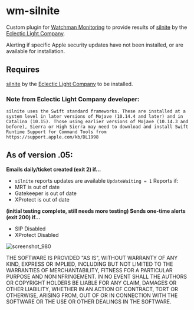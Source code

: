 # wm-silnite
Custom plugin for [Watchman Monitoring](https://www.watchmanmonitoring.com) to provide results of [silnite](https://eclecticlight.co/lockrattler-systhist/) by the [Eclectic Light Company](https://eclecticlight.co).

Alerting if specific Apple security updates have not been installed, or are available for installation.

## Requires 
[silnite](https://eclecticlight.co/lockrattler-systhist/) by the [Eclectic Light Company](https://eclecticlight.co) to be installed.

### Note from Eclectic Light Company developer:
```silnite uses the Swift standard frameworks. These are installed at a system level in later versions of Mojave (10.14.4 and later) and in Catalina (10.15). Those using earlier versions of Mojave (10.14.3 and before), Sierra or High Sierra may need to download and install Swift Runtime Support for Command Tools from https://support.apple.com/kb/DL1998```


## As of version .05:

**Emails daily/ticket created (exit 2) if...**
* `silnite` reports updates are available `UpdateWaiting = 1`
Reports if:
* MRT is out of date
* Gatekeeper is out of date
* XProtect is out of date

**(initial testing complete, still needs more testing) Sends one-time alerts (exit 200) if...**
* SIP Disabled
* XProtect Disabled

![screenshot_980](https://user-images.githubusercontent.com/17754199/62216481-70b20480-b36e-11e9-8638-df4d7d97462b.png)

THE SOFTWARE IS PROVIDED "AS IS", WITHOUT WARRANTY OF ANY KIND, EXPRESS OR
IMPLIED, INCLUDING BUT NOT LIMITED TO THE WARRANTIES OF MERCHANTABILITY,
FITNESS FOR A PARTICULAR PURPOSE AND NONINFRINGEMENT. IN NO EVENT SHALL THE
AUTHORS OR COPYRIGHT HOLDERS BE LIABLE FOR ANY CLAIM, DAMAGES OR OTHER
LIABILITY, WHETHER IN AN ACTION OF CONTRACT, TORT OR OTHERWISE, ARISING FROM,
OUT OF OR IN CONNECTION WITH THE SOFTWARE OR THE USE OR OTHER DEALINGS IN
THE SOFTWARE.
